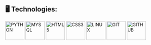 ## 🖥️ Technologies:

<div display="inline-block">
  <img width="60px" src="https://cdn.jsdelivr.net/gh/devicons/devicon/icons/python/python-plain-wordmark.svg" title = "PYTHON"/>
  <img width="60px" src="https://cdn.jsdelivr.net/gh/devicons/devicon/icons/mysql/mysql-plain-wordmark.svg" title = "MYSQL"/>
  <img width="60px" src="https://cdn.jsdelivr.net/gh/devicons/devicon/icons/html5/html5-plain-wordmark.svg" title = "HTML5"/>
  <img width="60px" src="https://cdn.jsdelivr.net/gh/devicons/devicon/icons/css3/css3-plain-wordmark.svg" title = "CSS3"/>
  <img width="60px" src="https://cdn.jsdelivr.net/gh/devicons/devicon/icons/linux/linux-original.svg" title = "LINUX"/>
  <img width="60px" src="https://cdn.jsdelivr.net/gh/devicons/devicon/icons/git/git-plain-wordmark.svg" title = "GIT"/>
  <img width="60px" src="https://cdn.jsdelivr.net/gh/devicons/devicon/icons/github/github-original-wordmark.svg" title = "GITHUB"/>
</div>
